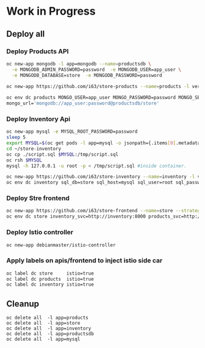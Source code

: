 # Work in Progress

## Deploy all
### Deploy Products API
```sh
oc new-app mongodb -l app=mongodb --name=productsdb \
  -e MONGODB_ADMIN_PASSWORD=password  -e MONGODB_USER=app_user \
  -e MONGODB_DATABASE=store  -e MONGODB_PASSWORD=password
  
oc new-app https://github.com/i63/store-products --name=products -l version=v1

oc env dc products MONGO_USER=app_user MONGO_PASSWORD=password MONGO_SERVER=productsdb MONGO_PORT=27017 MONGO_DB=store \
mongo_url='mongodb://app_user:password@productsdb/store'
```
### Deploy Inventory Api
```sh
oc new-app mysql -e MYSQL_ROOT_PASSWORD=password 
sleep 5
export MYSQL=$(oc get pods -l app=mysql -o jsonpath={.items[0].metadata.name})
cd ~/store-inventory
oc cp ./script.sql $MYSQL:/tmp/script.sql
oc rsh $MYSQL
mysql -h 127.0.0.1 -u root -p < /tmp/script.sql #inside container.

oc new-app https://github.com/i63/store-inventory --name=inventory -l version=v1
oc env dc inventory sql_db=store sql_host=mysql sql_user=root sql_password=password
```
### Deploy Stre frontend
```sh
oc new-app https://github.com/i63/store-frontend --name=store --strategy=source -l version=v1
oc env dc store inventory_svc=http://inventory:8000 products_svc=http://products:8080
```

### Deploy Istio controller
```sh
oc new-app debianmaster/istio-controller
```

### Apply labels on apis/frontend to inject istio side car
```sh
oc label dc store     istio=true
oc label dc products  istio=true
oc label dc inventory istio=true
```

## Cleanup
`oc delete all  -l app=products`  
`oc delete all  -l app=store`  
`oc delete all  -l app=inventory`  
`oc delete all  -l app=productsdb`  
`oc delete all  -l app=mysql`  
